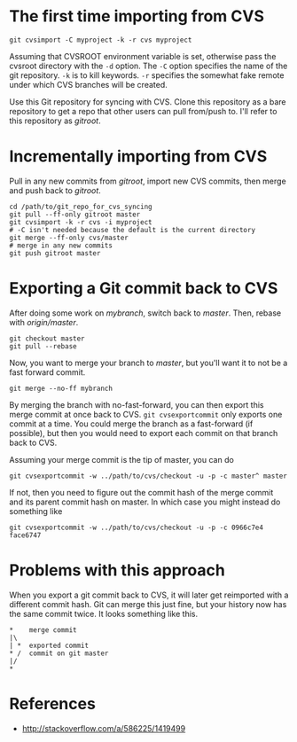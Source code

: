 

# The first time importing from CVS

    git cvsimport -C myproject -k -r cvs myproject

Assuming that CVSROOT environment variable is set, otherwise pass the cvsroot
directory with the `-d` option.  The `-C` option specifies the name of the git
repository. `-k` is to kill keywords. `-r` specifies the somewhat fake remote
under which CVS branches will be created.

Use this Git repository for syncing with CVS. Clone this repository as a bare
repository to get a repo that other users can pull from/push to. I'll refer to
this repository as _gitroot_.

# Incrementally importing from CVS

Pull in any new commits from _gitroot_, import new CVS commits, then merge and
push back to _gitroot_.

    cd /path/to/git_repo_for_cvs_syncing
    git pull --ff-only gitroot master
    git cvsimport -k -r cvs -i myproject
    # -C isn't needed because the default is the current directory
    git merge --ff-only cvs/master
    # merge in any new commits
    git push gitroot master

# Exporting a Git commit back to CVS

After doing some work on _mybranch_, switch back to _master_. Then, rebase with
_origin/master_.

    git checkout master
    git pull --rebase

Now, you want to merge your branch to _master_, but you'll want it to not be a
fast forward commit.

    git merge --no-ff mybranch

By merging the branch with no-fast-forward, you can then export this merge
commit at once back to CVS. `git cvsexportcommit` only exports one commit at a
time. You could merge the branch as a fast-forward (if possible), but then you
would need to export each commit on that branch back to CVS.

Assuming your merge commit is the tip of master, you can do

    git cvsexportcommit -w ../path/to/cvs/checkout -u -p -c master^ master

If not, then you need to figure out the commit hash of the merge commit and its
parent commit hash on master. In which case you might instead do something like

    git cvsexportcommit -w ../path/to/cvs/checkout -u -p -c 0966c7e4 face6747

# Problems with this approach

When you export a git commit back to CVS, it will later get reimported with a
different commit hash. Git can merge this just fine, but your history now has
the same commit twice.  It looks something like this.

    *    merge commit
    |\
    | *  exported commit
    * /  commit on git master
    |/
    *

# References

* http://stackoverflow.com/a/586225/1419499

